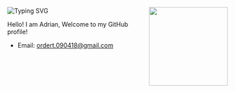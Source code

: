 ![Typing SVG](https://readme-typing-svg.herokuapp.com?font=Fira+Code&size=19&pause=1000&color=8122F7FB&width=435&lines=No+meed+No+need+to+comepare%2C+I%E2%80%99m+alone)
<img align="right" width="180px" hight="176px" src="Crayon Shin_chan" />

Hello! I am Adrian,  Welcome to my GitHub profile!

- Email: ordert.090418@gmail.com

